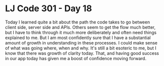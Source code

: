 # LJ Code 301 - Day 18

Today I learned quite a bit about the path the code takes to go between client side, server side and APIs.  Others seem to get the flow much better, but I have to think through it much more deliberately and often need things explained to me. But I am most confidently sure that I have a substantial amount of growth in understanding in these processes. I could make sense of what was going where, when and why. It's still a bit esoteric to me, but I know that there was growth of clarity today. That, and having good success in our app today has given me a boost of confidence moving forward.

